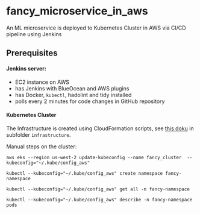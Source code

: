 # fancy_microservice_in_aws

An ML microservice is deployed to Kubernetes Cluster in AWS via CI/CD pipeline using Jenkins


## Prerequisites

#### Jenkins server:

* EC2 instance on AWS
* has Jenkins with BlueOcean and AWS plugins 
* has Docker, `kubectl`, hadolint and tidy installed
* polls every 2 minutes for code changes in GitHub repository


#### Kubernetes Cluster

The Infrastructure is created using CloudFormation scripts, see [this doku](infrastructure/README.md) in subfolder `infrastructure`.

Manual steps on the cluster:

```shell script
aws eks --region us-west-2 update-kubeconfig --name fancy_cluster  --kubeconfig="~/.kube/config_aws"

kubectl --kubeconfig="~/.kube/config_aws" create namespace fancy-namespace

kubectl --kubeconfig="~/.kube/config_aws" get all -n fancy-namespace

kubectl --kubeconfig="~/.kube/config_aws" describe -n fancy-namespace pods
```


